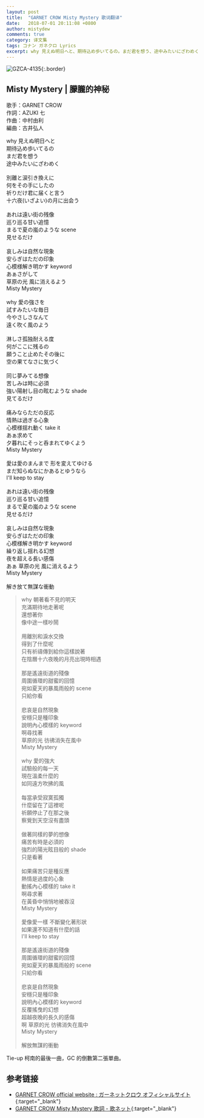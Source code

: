```yaml
---
layout: post
title:  "GARNET CROW Misty Mystery 歌词翻译"
date:   2018-07-01 20:11:08 +0800
author: mistydew
comments: true
category: 译文集
tags: コナン ガネクロ Lyrics
excerpt: why 見えぬ明日へと、期待込め歩いてるの。まだ君を想う、途中みたいにざわめく。
---
```

![GZCA-4135](https://crowsub.github.io/assets/images/discography/single/GZCA-4135.jpg){:.border}

## Misty Mystery | 朦朧的神秘

歌手：GARNET CROW<br>
作詞：AZUKI 七<br>
作曲：中村由利<br>
編曲：古井弘人

<div class="lyric-original">
<p>
why 見えぬ明日へと<br>
期待込め歩いてるの<br>
まだ君を想う<br>
途中みたいにざわめく<br>
<br>
別離と涙引き換えに<br>
何をその手にしたの<br>
祈りだけ君に届くと言う<br>
十六夜(いざよい)の月に出会う<br>
<br>
あれは遠い街の残像<br>
巡り巡る甘い追憶<br>
まるで夏の嵐のような scene<br>
見せるだけ<br>
<br>
哀しみは自然な現象<br>
安らぎはただの印象<br>
心模様解き明かす keyword<br>
あぁさがして<br>
草原の光 風に消えるよう<br>
Misty Mystery<br>
<br>
why 愛の強さを<br>
試すみたいな毎日<br>
今やさしさなんて<br>
遠く吹く風のよう<br>
<br>
淋しさ孤独耐える度<br>
何がここに残るの<br>
願うこと止めたその後に<br>
空の果てなさに気づく<br>
<br>
同じ夢みてる想像<br>
苦しみは時に必須<br>
強い陽射し目の眩むような shade<br>
見てるだけ<br>
<br>
痛みならただの反応<br>
情熱は過ぎる心象<br>
心模様揺れ動く take it<br>
あぁ求めて<br>
夕暮れにそっと呑まれてゆくよう<br>
Misty Mystery<br>
<br>
愛は愛のまんまで 形を変えてゆける<br>
まだ知らぬなにかあるとゆうなら<br>
I'll keep to stay<br>
<br>
あれは遠い街の残像<br>
巡り巡る甘い追憶<br>
まるで夏の嵐のような scene<br>
見せるだけ<br>
<br>
哀しみは自然な現象<br>
安らぎはただの印象<br>
心模様解き明かす keyword<br>
繰り返し揺れる幻想<br>
夜を超える長い感傷<br>
あぁ 草原の光 風に消えるよう<br>
Misty Mystery<br>
<br>
解き放て無謀な衝動
</p>
</div>

<div class="lyric-translation">
<blockquote>
why 朝著看不見的明天<br>
充滿期待地走著呢<br>
還想著你<br>
像中途一樣吵鬧<br>
<br>
用離別和淚水交換<br>
得到了什麼呢<br>
只有祈禱傳到給你這樣說著<br>
在陰曆十六夜晚的月亮出現時相遇<br>
<br>
那是遙遠街道的殘像<br>
周圍循環的甜蜜的回憶<br>
宛如夏天的暴風雨般的 scene<br>
只給你看<br>
<br>
悲哀是自然現象<br>
安穩只是種印象<br>
說明內心模樣的 keyword<br>
啊尋找著<br>
草原的光 彷彿消失在風中<br>
Misty Mystery<br>
<br>
why 愛的強大<br>
試驗般的每一天<br>
現在溫柔什麼的<br>
如同遠方吹拂的風<br>
<br>
每當承受寂寞孤獨<br>
什麼留在了這裡呢<br>
祈願停止了在那之後<br>
察覺到天空沒有盡頭<br>
<br>
做著同樣的夢的想像<br>
痛苦有時是必須的<br>
強烈的陽光眩目般的 shade<br>
只是看著<br>
<br>
如果痛苦只是種反應<br>
熱情是過度的心象<br>
動搖內心模樣的 take it<br>
啊尋求著<br>
在黃昏中悄悄地被吞沒<br>
Misty Mystery<br>
<br>
愛像愛一樣 不斷變化著形狀<br>
如果還不知道有什麼的話<br>
I'll keep to stay<br>
<br>
那是遙遠街道的殘像<br>
周圍循環的甜蜜的回憶<br>
宛如夏天的暴風雨般的 scene<br>
只給你看<br>
<br>
悲哀是自然現象<br>
安穩只是種印象<br>
說明內心模樣的 keyword<br>
反覆搖曳的幻想<br>
超越夜晚的長久的感傷<br>
啊 草原的光 彷彿消失在風中<br>
Misty Mystery<br>
<br>
解放無謀的衝動
</blockquote>
</div>

Tie-up 柯南的最後一曲，GC 的倒數第二張單曲。

## 参考链接

* [GARNET CROW official website : ガーネットクロウ オフィシャルサイト](http://www.garnetcrow.com){:target="_blank"}
* [GARNET CROW Misty Mystery 歌詞 - 歌ネット](https://www.uta-net.com/song/117216){:target="_blank"}
